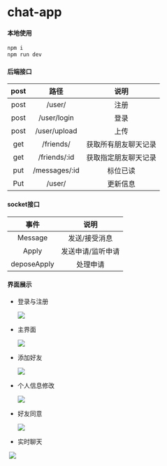 # chat-app

#### 本地使用

```bash
npm i	
npm run dev
```

#### 后端接口

| post |     路径      |         说明         |
| :--: | :-----------: | :------------------: |
| post |    /user/     |         注册         |
| post |  /user/login  |         登录         |
| post | /user/upload  |         上传         |
| get  |   /friends/   | 获取所有朋友聊天记录 |
| get  | /friends/:id  | 获取指定朋友聊天记录 |
| put  | /messages/:id |       标位已读       |
| Put  |    /user/     |       更新信息       |

#### socket接口

|    事件     |       说明        |
| :---------: | :---------------: |
|   Message   |   发送/接受消息   |
|    Apply    | 发送申请/监听申请 |
| deposeApply |     处理申请      |

#### 界面展示

- 登录与注册

  ![](https://github.com/Neilai/chat-app/blob/master/screenshot/1.png)

- 主界面

  ![](https://github.com/Neilai/chat-app/blob/master/screenshot/2.png)

- 添加好友

  ![](https://github.com/Neilai/chat-app/blob/master/screenshot/3.png)

- 个人信息修改

  ![](https://github.com/Neilai/chat-app/blob/master/screenshot/4.png)

- 好友同意

  ![](https://github.com/Neilai/chat-app/blob/master/screenshot/6.png)

- 实时聊天

​      ![](https://github.com/Neilai/chat-app/blob/master/screenshot/5.png)